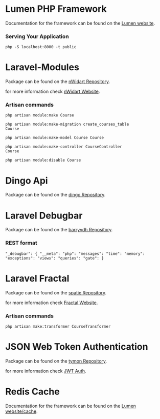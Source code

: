 # Lumen PHP Framework

Documentation for the framework can be found on the [Lumen website](http://lumen.laravel.com/docs).

### Serving Your Application

<code>php -S localhost:8000 -t public</code>

# Laravel-Modules

Package can be found on the [nWidart Repository](https://github.com/nWidart/laravel-modules).

for more information check [nWidart Website](https://nwidart.com/laravel-modules/v3/introduction).

### Artisan commands

<code>php artisan module:make Course</code>

<code>php artisan module:make-migration create_courses_table Course</code>

<code>php artisan module:make-model Course Course</code>

<code>php artisan module:make-controller CourseController Course</code>

<code>php artisan module:disable Course</code>

# Dingo Api

Package can be found on the [dingo Repository](https://github.com/dingo/api).

# Laravel Debugbar

Package can be found on the [barryvdh Repository](https://github.com/barryvdh/laravel-debugbar).

### REST format

<code>"_debugbar": {
        "__meta":
        "php":
        "messages":
        "time":
        "memory":
        "exceptions":
        "views":
        "queries":
        "gate":
        }
</code>

# Laravel Fractal

Package can be found on the [spatie Repository](https://github.com/spatie/laravel-fractal).

for more information check [Fractal Website](https://fractal.thephpleague.com/).

### Artisan commands

<code>php artisan make:transformer CourseTransformer</code>

# JSON Web Token Authentication

Package can be found on the [tymon Repository](https://github.com/tymondesigns/jwt-auth).

for more information check [JWT Auth](http://jwt-auth.readthedocs.io/en/develop/).

# Redis Cache

Documentation for the framework can be found on the [Lumen website/cache](https://lumen.laravel.com/docs/5.6/cache).
